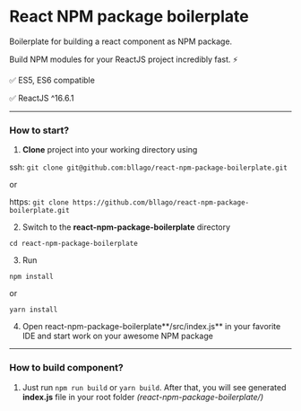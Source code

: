 # React NPM package boilerplate

Boilerplate for building a react component as NPM package.

Build NPM modules for your ReactJS project incredibly fast. ⚡️

✅ ES5, ES6 compatible

✅ ReactJS ^16.6.1

------------

### How to start?

1. **Clone** project into your working directory using 

ssh: `git clone git@github.com:bllago/react-npm-package-boilerplate.git` 

or

https: `git clone https://github.com/bllago/react-npm-package-boilerplate.git`

2. Switch to the **react-npm-package-boilerplate** directory 

`cd react-npm-package-boilerplate`

3. Run 

`npm install`

or

`yarn install`

4. Open react-npm-package-boilerplate**/src/index.js** in your favorite IDE and start work on your awesome NPM package

------------

### How to build component?

1. Just run `npm run build` or `yarn build`. After that, you will see generated **index.js** file in your root folder *(react-npm-package-boilerplate/)*